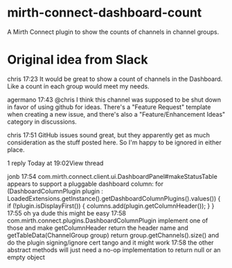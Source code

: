 # mirth-connect-dashboard-count
A Mirth Connect plugin to show the counts of channels in channel groups. 

# Original idea from Slack


chris  17:23
It would be great to show a count of channels in the Dashboard. Like a count in each group would meet my needs.

agermano  17:43
@chris I think this channel was supposed to be shut down in favor of using github for ideas. There's a "Feature Request" template when creating a new issue, and there's also a "Feature/Enhancement Ideas" category in discussions.

chris  17:51
GitHub issues sound great, but they apparently get as much consideration as the stuff posted here. So I'm happy to be ignored in either place.

1 reply
Today at 19:02View thread

jonb  17:54
com.mirth.connect.client.ui.DashboardPanel#makeStatusTable appears to support a pluggable dashboard column:
        for (DashboardColumnPlugin plugin : LoadedExtensions.getInstance().getDashboardColumnPlugins().values()) {
            if (!plugin.isDisplayFirst()) {
                columns.add(plugin.getColumnHeader());
            }
        }
17:55
oh ya dude this might be easy
17:58
com.mirth.connect.plugins.DashboardColumnPlugin implement one of those and make getColumnHeader return the header name and getTableData(ChannelGroup group) return group.getChannels().size() and do the plugin signing/ignore cert tango and it might work
17:58
the other abstract methods will just need a no-op implementation to return null or an empty object
